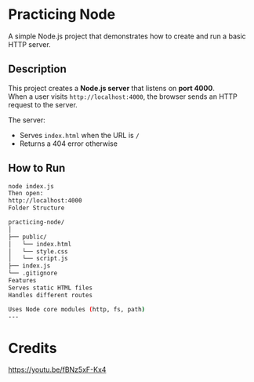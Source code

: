 # Practicing Node

A simple Node.js project that demonstrates how to create and run a basic HTTP server.

## Description
This project creates a **Node.js server** that listens on **port 4000**.  
When a user visits `http://localhost:4000`, the browser sends an HTTP request to the server.

The server:
- Serves `index.html` when the URL is `/`
- Returns a 404 error otherwise

## How to Run

```bash
node index.js
Then open:
http://localhost:4000
Folder Structure

practicing-node/
│
├── public/
│   └── index.html
│   └── style.css
│   └── script.js
├── index.js
└── .gitignore
Features
Serves static HTML files
Handles different routes

Uses Node core modules (http, fs, path)
---
```

# Credits

https://youtu.be/fBNz5xF-Kx4
